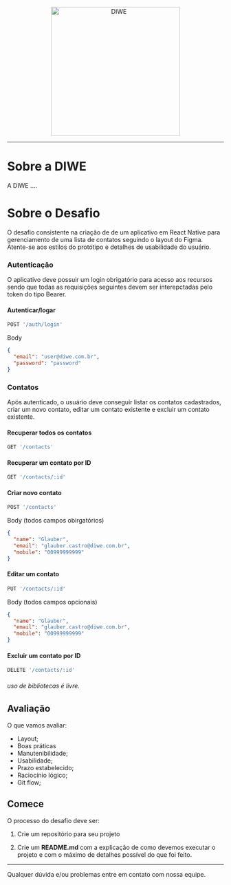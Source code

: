 <p align="center">
  <a href="https://diwe.com.br/" >
      <img src="https://media-exp1.licdn.com/dms/image/C4D0BAQEiCVXospgLAg/company-logo_200_200/0/1536596871797?e=1649894400&v=beta&t=b4Uup-NGAXg7tu594aODvYIzTRmCjq-yxVrII5aIRJU" alt="DIWE" width="300px"/>
  </a>
</p>

___


# Sobre a DIWE

A DIWE ....

# Sobre o Desafio
O desafio consistente na criação de de um aplicativo em React Native para gerenciamento de uma lista de contatos seguindo o layout do Figma. Atente-se aos estilos do protótipo e detalhes de usabilidade do usuário.

### Autenticação
O aplicativo deve possuir um login obrigatório para acesso aos recursos sendo que todas as requisições seguintes devem ser interepctadas pelo token do tipo Bearer.

#### Autenticar/logar
```javascript
POST '/auth/login'
```

Body
```json
{
  "email": "user@diwe.com.br",
  "password": "password"
}
```

### Contatos
Após autenticado, o usuário deve conseguir listar os contatos cadastrados, criar um novo contato, editar um contato existente e excluir um contato existente.


#### Recuperar todos os contatos
```javascript
GET '/contacts'
```

#### Recuperar um contato por ID
```javascript
GET '/contacts/:id'
```

#### Criar novo contato
```javascript
POST '/contacts'
```
Body (todos campos obirgatórios)
```json
{
  "name": "Glauber",
  "email": "glauber.castro@diwe.com.br",
  "mobile": "00999999999"
}
```

#### Editar um contato
```javascript
PUT '/contacts/:id'
```
Body (todos campos opcionais)
```json
{
  "name": "Glauber",
  "email": "glauber.castro@diwe.com.br",
  "mobile": "00999999999"
}
```

#### Excluir um contato por ID
```javascript
DELETE '/contacts/:id'
```
 
###### uso de bibliotecas é livre.
  

## Avaliação

O que vamos avaliar:

- Layout;
- Boas práticas
- Manutenibilidade;
- Usabilidade;
- Prazo estabelecido;
- Raciocínio lógico;
- Git flow; 

## Comece

O processo do desafio deve ser:

1. Crie um repositório para seu projeto

2. Crie um **README.md** com a explicação de como devemos executar o projeto e com o máximo de detalhes possível do que foi feito.
___


Qualquer dúvida e/ou problemas entre em contato com nossa equipe.